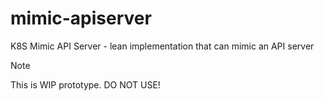 # mimic-apiserver
K8S Mimic API Server - lean implementation that can mimic an API server

> [!NOTE]
> This is WIP prototype. DO NOT USE!
